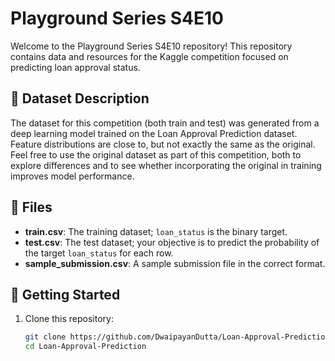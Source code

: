 # Playground Series S4E10

Welcome to the Playground Series S4E10 repository! This repository contains data and resources for the Kaggle competition focused on predicting loan approval status.

## 📁 Dataset Description

The dataset for this competition (both train and test) was generated from a deep learning model trained on the Loan Approval Prediction dataset. Feature distributions are close to, but not exactly the same as the original. Feel free to use the original dataset as part of this competition, both to explore differences and to see whether incorporating the original in training improves model performance.

## 📂 Files

- **train.csv**: The training dataset; `loan_status` is the binary target.
- **test.csv**: The test dataset; your objective is to predict the probability of the target `loan_status` for each row.
- **sample_submission.csv**: A sample submission file in the correct format.

## 🚀 Getting Started

1. Clone this repository:
   ```bash
   git clone https://github.com/DwaipayanDutta/Loan-Approval-Prediction.git  
   cd Loan-Approval-Prediction
